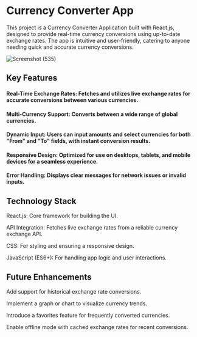 # Currency Converter App

This project is a Currency Converter Application built with React.js, designed to provide real-time currency conversions using up-to-date exchange rates. The app is intuitive and user-friendly, catering to anyone needing quick and accurate currency conversions.


![Screenshot (535)](https://github.com/user-attachments/assets/21fc8097-5fee-4b77-b611-dfc390686535)



## Key Features

#### Real-Time Exchange Rates: Fetches and utilizes live exchange rates for accurate conversions between various currencies.
#### Multi-Currency Support: Converts between a wide range of global currencies.
#### Dynamic Input: Users can input amounts and select currencies for both "From" and "To" fields, with instant conversion results.
#### Responsive Design: Optimized for use on desktops, tablets, and mobile devices for a seamless experience.
#### Error Handling: Displays clear messages for network issues or invalid inputs.

## Technology Stack

React.js: Core framework for building the UI.

API Integration: Fetches live exchange rates from a reliable currency exchange API.

CSS: For styling and ensuring a responsive design.

JavaScript (ES6+): For handling app logic and user interactions.

## Future Enhancements

Add support for historical exchange rate conversions.

Implement a graph or chart to visualize currency trends.

Introduce a favorites feature for frequently converted currencies.

Enable offline mode with cached exchange rates for recent conversions.
